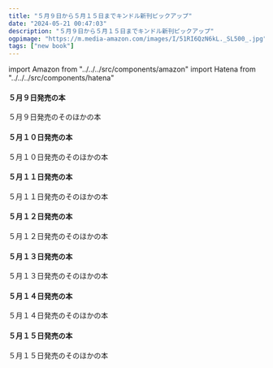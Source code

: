 ```yaml
---
title: "５月９日から５月１５日までキンドル新刊ピックアップ"
date: "2024-05-21 00:47:03"
description: "５月９日から５月１５日までキンドル新刊ピックアップ"
ogpimage: "https://m.media-amazon.com/images/I/51RI6QzN6kL._SL500_.jpg"
tags: ["new book"]
---
```

import Amazon from "../../../src/components/amazon"
import Hatena from "../../../src/components/hatena"




#### ５月９日発売の本

<Amazon asin="B0D3HDK3HF" />
<Amazon asin="B0D1ZL524L" />
<Amazon asin="B0D2KJ7578" />
<Amazon asin="B0D2CF2D13" />
<Amazon asin="B0CW1G1SGV" />
<Amazon asin="B0CZLH9DYS" />
<Amazon asin="B0CZHJYPP7" />
<Amazon asin="B0CW1CJF8S" />
<Amazon asin="B0D17H29ZQ" />
<Amazon asin="B0CW1783D5" />
<Amazon asin="B0D2CW8FM6" />
<Amazon asin="B0D34ZK89P" />
<Amazon asin="B0D362CHW6" />

５月９日発売のそのほかの本<Hatena src="https://kyukyunyorituryo.github.io/new_epub/html/20240509.html" title=""/>
#### ５月１０日発売の本

<Amazon asin="B0CWKW8T5W" />
<Amazon asin="B0D3QPFMCR" />
<Amazon asin="B0D3QNQZL5" />
<Amazon asin="B0D3PC8NYJ" />
<Amazon asin="B0D25S34HN" />
<Amazon asin="B0D2KR4KY3" />
<Amazon asin="B0D2KVZBQC" />
<Amazon asin="B0D2L2P8BN" />
<Amazon asin="B0CZ9ZFKCC" />
<Amazon asin="B0D25RFR4K" />
<Amazon asin="B0D2KS5BZJ" />
<Amazon asin="B0D2KVWWG2" />
<Amazon asin="B0D2KR24QR" />
<Amazon asin="B0D2L1J1PM" />

５月１０日発売のそのほかの本<Hatena src="https://kyukyunyorituryo.github.io/new_epub/html/20240510.html" title=""/>
#### ５月１１日発売の本

<Amazon asin="B0CWPSQ259" />
<Amazon asin="B0CZ99QMWZ" />
<Amazon asin="B0CZ98QR8Q" />
<Amazon asin="B0CZ985S32" />
<Amazon asin="B0CZ98BG9H" />
<Amazon asin="B0D1QS6LR8" />
<Amazon asin="B0D1QV4L84" />
<Amazon asin="B0D1QRFTT8" />
<Amazon asin="B0D2KYH3DD" />
<Amazon asin="B0D3HLNZ5V" />
<Amazon asin="B0D31B36QG" />


５月１１日発売のそのほかの本<Hatena src="https://kyukyunyorituryo.github.io/new_epub/html/20240511.html" title=""/>
#### ５月１２日発売の本

<Amazon asin="B0CW18Q44V" />
<Amazon asin="B0D41JMLQR" />
<Amazon asin="B0D436BR3X" />
<Amazon asin="B0D425DPT7" />

５月１２日発売のそのほかの本<Hatena src="https://kyukyunyorituryo.github.io/new_epub/html/20240512.html" title=""/>
#### ５月１３日発売の本

<Amazon asin="B0D2R4KNF1" />
<Amazon asin="B0CXNHCJZ2" />
<Amazon asin="B0D2ZL6Y7B" />
<Amazon asin="B0D2ZL6J77" />
<Amazon asin="B0CX1Y7BBP" />
<Amazon asin="B0D2QFGR5V" />


５月１３日発売のそのほかの本<Hatena src="https://kyukyunyorituryo.github.io/new_epub/html/20240513.html" title=""/>
#### ５月１４日発売の本

<Amazon asin="B0D45CHMXZ" />
<Amazon asin="B0D31KDHFQ" />
<Amazon asin="B0D31HSBKD" />
<Amazon asin="B0D31J36JZ" />
<Amazon asin="B0D31H8GFD" />
<Amazon asin="B0CY9LTFZH" />
<Amazon asin="B0CYM66RQR" />
<Amazon asin="B0D31K9J3K" />
<Amazon asin="B0D41K88J4" />


５月１４日発売のそのほかの本<Hatena src="https://kyukyunyorituryo.github.io/new_epub/html/20240514.html" title=""/>
#### ５月１５日発売の本

<Amazon asin="B0D46YVTZM" />
<Amazon asin="B0D41PYLGF" />
<Amazon asin="B0D41RLBRF" />
<Amazon asin="B0D31HZ7SX" />
<Amazon asin="B0D31HSRRM" />
<Amazon asin="B0D31GLYPH" />
<Amazon asin="B0D31JZGFJ" />
<Amazon asin="B0D31H1R2Q" />
<Amazon asin="B0D31J4V9N" />
<Amazon asin="B0D3571K4F" />
<Amazon asin="B0CW1H36CY" />
<Amazon asin="B0D42436NY" />
<Amazon asin="B0D46YVTZM" />
<Amazon asin="B0D3H9YC73" />
<Amazon asin="B0D31H1R2Q" />
<Amazon asin="B0CWVGKSKQ" />
<Amazon asin="B0D3HLQG83" />
<Amazon asin="B0CW1FVMQY" />
<Amazon asin="B0D31JGP2K" />

５月１５日発売のそのほかの本<Hatena src="https://kyukyunyorituryo.github.io/new_epub/html/20240515.html" title=""/>
